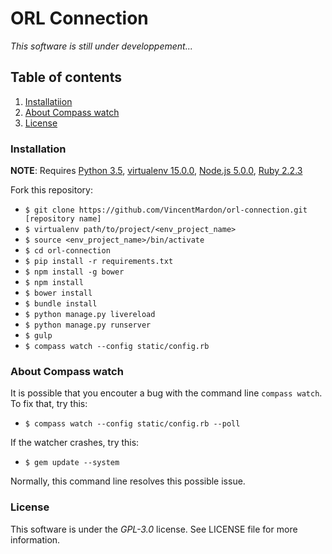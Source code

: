 # ORL Connection

*This software is still under developpement...*

## Table of contents

1. [Installatiion](#installation)
2. [About Compass watch](#about-compass-watch)
3. [License](#license)

### Installation

**NOTE**: Requires 
[Python 3.5](https://www.python.org/downloads/release/python-350/ "Python 3.5 download"),
[virtualenv 15.0.0](http://virtualenv.readthedocs.org/en/latest/ "virtualenv installation"),
[Node.js 5.0.0](https://nodejs.org/en/ "Node.js installation"),
[Ruby 2.2.3](https://www.ruby-lang.org/en/documentation/installation/ "Ruby installation")

Fork this repository:

* `$ git clone https://github.com/VincentMardon/orl-connection.git [repository name]`
* `$ virtualenv path/to/project/<env_project_name>`
* `$ source <env_project_name>/bin/activate`
* `$ cd orl-connection`
* `$ pip install -r requirements.txt`
* `$ npm install -g bower`
* `$ npm install`
* `$ bower install`
* `$ bundle install`
* `$ python manage.py livereload`
* `$ python manage.py runserver`
* `$ gulp`
* `$ compass watch --config static/config.rb` 

### About Compass watch

It is possible that you encouter a bug with the command line `compass watch`.
To fix that, try this:

* `$ compass watch --config static/config.rb --poll`

If the watcher crashes, try this:

* `$ gem update --system`

Normally, this command line resolves this possible issue.

### License

This software is under the *GPL-3.0* license.
See LICENSE file for more information.